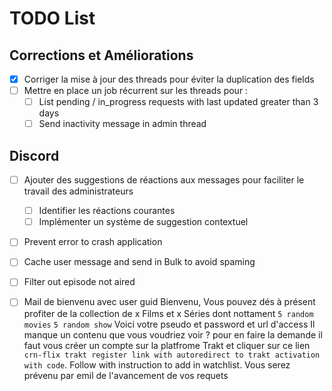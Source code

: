 # TODO List

## Corrections et Améliorations
- [x] Corriger la mise à jour des threads pour éviter la duplication des fields
- [ ] Mettre en place un job récurrent sur les threads pour :
  - [ ] List pending / in_progress requests with last updated greater than 3 days
  - [ ] Send inactivity message in admin thread

## Discord
- [ ] Ajouter des suggestions de réactions aux messages pour faciliter le travail des administrateurs
  - [ ] Identifier les réactions courantes
  - [ ] Implémenter un système de suggestion contextuel

- [ ] Prevent error to crash application
- [ ] Cache user message and send in Bulk to avoid spaming
- [ ] Filter out episode not aired

- [ ] Mail de bienvenu avec user guid
      Bienvenu, Vous pouvez dés à présent profiter de la collection de x Films et x Séries dont nottament `5 random movies` `5 random show`
      Voici votre pseudo et password et url d'access
      Il manque un contenu que vous voudriez voir ? pour en faire la demande il faut vous créer un compte sur la platfrome Trakt et cliquer sur ce lien `crn-flix trakt register link with autoredirect to trakt activation with code`. Follow with instruction to add in watchlist. Vous serez prévenu par emil de l'avancement de vos requets
